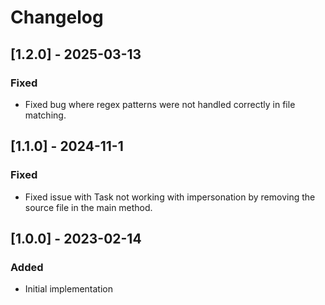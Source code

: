 # Changelog

## [1.2.0] - 2025-03-13
### Fixed
- Fixed bug where regex patterns were not handled correctly in file matching.

## [1.1.0] - 2024-11-1
### Fixed
- Fixed issue with Task not working with impersonation by removing the source file in the main method.

## [1.0.0] - 2023-02-14
### Added
- Initial implementation